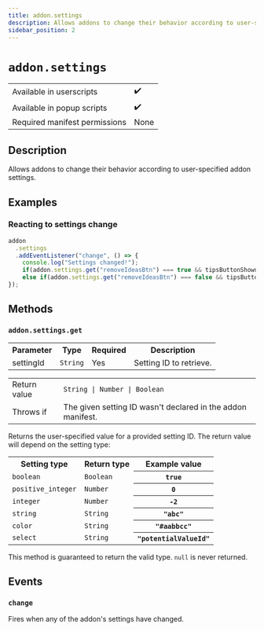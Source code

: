 ```yaml
---
title: addon.settings
description: Allows addons to change their behavior according to user-specified addon settings.
sidebar_position: 2
---
```


# `addon.settings`

| | |
|-|-|
| Available in userscripts | ✔️ |
| Available in popup scripts | ✔️ |
| Required manifest permissions | None |

## Description

Allows addons to change their behavior according to user-specified addon settings.

## Examples

### Reacting to settings change

```js
addon
  .settings
  .addEventListener("change", () => {
    console.log("Settings changed!");
    if(addon.settings.get("removeIdeasBtn") === true && tipsButtonShown === false) showTipsButton();
    else if(addon.settings.get("removeIdeasBtn") === false && tipsButtonShown === true) hideTipsButton();
});
```

## Methods

### `addon.settings.get`

<table>
  <tr>
    <th>Parameter</th>
    <th>Type</th>
    <th>Required</th>
    <th>Description</th>
  </tr>
  <tr>
    <td>settingId</td>
    <td><code>String</code></td>
    <td>Yes</td>
    <td>Setting ID to retrieve.</td>
  </tr>
</table>

<table>
  <tr>
    <td>Return value</td>
    <td><code>String | Number | Boolean</code></td>
  </tr>
  <tr>
    <td>Throws if</td>
    <td>The given setting ID wasn't declared in the addon manifest.</td>
  </tr>
</table>

Returns the user-specified value for a provided setting ID.
The return value will depend on the setting type:

<table>
  <tr>
    <th>Setting type</th>
    <th>Return type</th>
    <th>Example value</th>
  </tr>
  <tr>
    <td><code>boolean</code></td>
    <td><code>Boolean</code></td>
    <th><code>true</code></th>
  </tr>
  <tr>
    <td><code>positive_integer</code></td>
    <td><code>Number</code></td>
    <th><code>0</code></th>
  </tr>
  <tr>
    <td><code>integer</code></td>
    <td><code>Number</code></td>
    <th><code>-2</code></th>
  </tr>
  <tr>
    <td><code>string</code></td>
    <td><code>String</code></td>
    <th><code>"abc"</code></th>
  </tr>
  <tr>
    <td><code>color</code></td>
    <td><code>String</code></td>
    <th><code>"#aabbcc"</code></th>
  </tr>
  <tr>
    <td><code>select</code></td>
    <td><code>String</code></td>
    <th><code>"potentialValueId"</code></th>
  </tr>
</table>

This method is guaranteed to return the valid type. `null` is never returned.

## Events

### `change`

Fires when any of the addon's settings have changed.
